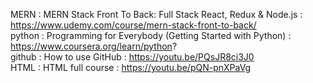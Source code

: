 MERN : MERN Stack Front To Back: Full Stack React, Redux & Node.js : https://www.udemy.com/course/mern-stack-front-to-back/ </br>
python : Programming for Everybody (Getting Started with Python) : https://www.coursera.org/learn/python? </br>
github : How to use GitHub : https://youtu.be/PQsJR8ci3J0 </br>
HTML : HTML full course : https://youtu.be/pQN-pnXPaVg </br>
